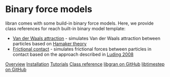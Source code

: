 # Binary force models

libran comes with some build-in binary force models. Here, we provide class references
for reach built-in binary model template:

- [Van der Waals attraction](Van-der-Waals-attraction.md) - simulates Van der Waals attraction
  between particles based on [Hamaker theory](https://doi.org/10.1016/S0031-8914(37)80203-7)
- [Frictional contact](Frictional-contact.md) - simulates frictional forces between particles
  in contact based on the approach described in [Luding 2008](https://doi.org/10.1007/s10035-008-0099-x)

<seealso>
<category ref="related">
   <a href="Overview.md">Overview</a>
    <a href="Installation.md">Installation</a>
    <a href="Tutorials.md">Tutorials</a>
    <a href="Class-reference.md">Class reference</a>
</category>
<category ref="external">
    <a href="https://github.com/egor-demidov/libgran">libgran on GitHub</a>
    <a href="https://github.com/egor-demidov/libtimestep">libtimestep on GitHub</a>
</category>
</seealso>